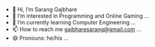 - 👋 Hi, I’m Sarang Gajbhare
- 👀 I’m interested in Programming and Online Gaming ...
- 🌱 I’m currently learning Computer Engineering ...
- 📫 How to reach me gajbharesarang@gmail.com ...
- 😄 Pronouns: he/his ...

<!---
Sarang022/Sarang022 is a ✨ special ✨ repository because its `README.md` (this file) appears on your GitHub profile.
You can click the Preview link to take a look at your changes.
--->
